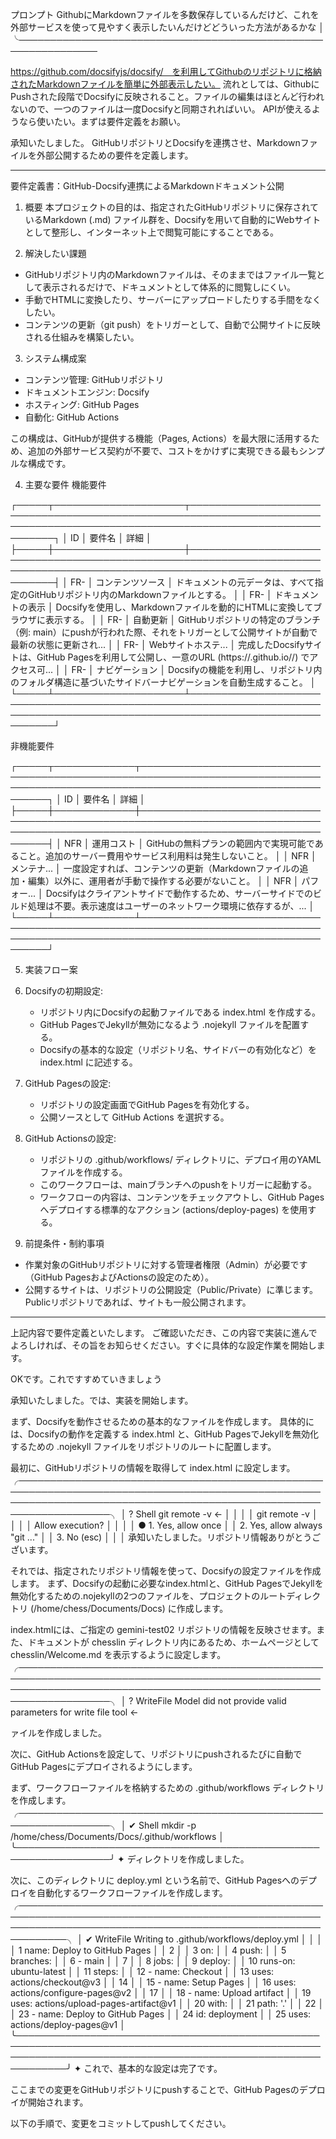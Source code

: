 プロンプト
GithubにMarkdownファイルを多数保存しているんだけど、これを外部サービスを使って見やすく表示したいんだけどどういった方法があるかな                                  │
╰───────────────────────────────────────────────────────────────

https://github.com/docsifyjs/docsify/　を利用してGithubのリポジトリに格納されたMarkdownファイルを簡単に外部表示したい。
流れとしては、GithubにPushされた段階でDocsifyに反映されること。ファイルの編集はほとんど行われないので、一つのファイルは一度Docsifyと同期されればいい。
APIが使えるようなら使いたい。まずは要件定義をお願い。


承知いたしました。
  GitHubリポジトリとDocsifyを連携させ、Markdownファイルを外部公開するための要件を定義します。

  ---

  要件定義書：GitHub-Docsify連携によるMarkdownドキュメント公開

  1. 概要
  本プロジェクトの目的は、指定されたGitHubリポジトリに保存されているMarkdown (.md)
  ファイル群を、Docsifyを用いて自動的にWebサイトとして整形し、インターネット上で閲覧可能にすることである。

  2. 解決したい課題
   - GitHubリポジトリ内のMarkdownファイルは、そのままではファイル一覧として表示されるだけで、ドキュメントとして体系的に閲覧しにくい。
   - 手動でHTMLに変換したり、サーバーにアップロードしたりする手間をなくしたい。
   - コンテンツの更新（git push）をトリガーとして、自動で公開サイトに反映される仕組みを構築したい。

  3. システム構成案
   - コンテンツ管理: GitHubリポジトリ
   - ドキュメントエンジン: Docsify
   - ホスティング: GitHub Pages
   - 自動化: GitHub Actions

  この構成は、GitHubが提供する機能（Pages, Actions）を最大限に活用するため、追加の外部サービス契約が不要で、コストをかけずに実現できる最もシンプルな構成です。

  4. 主要な要件
  機能要件

  ┌─────┬─────────────────────┬────────────────────────────────────────────────────────────────────────────────────────────────────────────────────────────────┐
  │ ID  │ 要件名              │ 詳細                                                                                                                           │
  ├─────┼─────────────────────┼────────────────────────────────────────────────────────────────────────────────────────────────────────────────────────────────┤
  │ FR- │ コンテンツソース    │ ドキュメントの元データは、すべて指定のGitHubリポジトリ内のMarkdownファイルとする。                                             │
  │ FR- │ ドキュメントの表示  │ Docsifyを使用し、Markdownファイルを動的にHTMLに変換してブラウザに表示する。                                                    │
  │ FR- │ 自動更新            │ GitHubリポジトリの特定のブランチ（例: main）にpushが行われた際、それをトリガーとして公開サイトが自動で最新の状態に更新され...  │
  │ FR- │ Webサイトホステ...  │ 完成したDocsifyサイトは、GitHub Pagesを利用して公開し、一意のURL (https://<username>.github.io/<repository>/) でアクセス可...  │
  │ FR- │ ナビゲーション      │ Docsifyの機能を利用し、リポジトリ内のフォルダ構造に基づいたサイドバーナビゲーションを自動生成すること。                        │
  └─────┴─────────────────────┴────────────────────────────────────────────────────────────────────────────────────────────────────────────────────────────────┘


  非機能要件

  ┌─────┬─────────────┬───────────────────────────────────────────────────────────────────────────────────────────────────────────────────────────────────────┐
  │ ID  │ 要件名      │ 詳細                                                                                                                                  │
  ├─────┼─────────────┼───────────────────────────────────────────────────────────────────────────────────────────────────────────────────────────────────────┤
  │ NFR │ 運用コスト  │ GitHubの無料プランの範囲内で実現可能であること。追加のサーバー費用やサービス利用料は発生しないこと。                                  │
  │ NFR │ メンテナ... │ 一度設定すれば、コンテンツの更新（Markdownファイルの追加・編集）以外に、運用者が手動で操作する必要がないこと。                        │
  │ NFR │ パフォー... │ Docsifyはクライアントサイドで動作するため、サーバーサイドでのビルド処理は不要。表示速度はユーザーのネットワーク環境に依存するが、...  │
  └─────┴─────────────┴───────────────────────────────────────────────────────────────────────────────────────────────────────────────────────────────────────┘


  5. 実装フロー案
   6. Docsifyの初期設定:
       - リポジトリ内にDocsifyの起動ファイルである index.html を作成する。
       - GitHub PagesでJekyllが無効になるよう .nojekyll ファイルを配置する。
       - Docsifyの基本的な設定（リポジトリ名、サイドバーの有効化など）を index.html に記述する。
   7. GitHub Pagesの設定:
       - リポジトリの設定画面でGitHub Pagesを有効化する。
       - 公開ソースとして GitHub Actions を選択する。
   8. GitHub Actionsの設定:
       - リポジトリの .github/workflows/ ディレクトリに、デプロイ用のYAMLファイルを作成する。
       - このワークフローは、mainブランチへのpushをトリガーに起動する。
       - ワークフローの内容は、コンテンツをチェックアウトし、GitHub Pagesへデプロイする標準的なアクション (actions/deploy-pages) を使用する。

  9. 前提条件・制約事項
   - 作業対象のGitHubリポジトリに対する管理者権限（Admin）が必要です（GitHub PagesおよびActionsの設定のため）。
   - 公開するサイトは、リポジトリの公開設定（Public/Private）に準じます。Publicリポジトリであれば、サイトも一般公開されます。

  ---

  上記内容で要件定義といたします。
  ご確認いただき、この内容で実装に進んでよろしければ、その旨をお知らせください。すぐに具体的な設定作業を開始します。


OKです。これですすめていきましょう


承知いたしました。では、実装を開始します。

  まず、Docsifyを動作させるための基本的なファイルを作成します。
  具体的には、Docsifyの動作を定義する index.html と、GitHub PagesでJekyllを無効化するための .nojekyll ファイルをリポジトリのルートに配置します。

  最初に、GitHubリポジトリの情報を取得して index.html に設定します。
 ╭─────────────────────────────────────────────────────────────────────────────────────────────────────────────────────────────────────────────────────────────────────╮
 │ ?  Shell git remote -v ←                                                                                                                                            │
 │                                                                                                                                                                     │
 │   git remote -v                                                                                                                                                     │
 │                                                                                                                                                                     │
 │ Allow execution?                                                                                                                                                    │
 │                                                                                                                                                                     │
 │ ● 1. Yes, allow once                                                                                                                                                │
 │   2. Yes, allow always "git ..."                                                                                                                                    │
 │   3. No (esc)                                                                                                                                                       │
 │                                                                                                                                                                     │
 承知いたしました。リポジトリ情報ありがとうございます。

  それでは、指定されたリポジトリ情報を使って、Docsifyの設定ファイルを作成します。
  まず、Docsifyの起動に必要なindex.htmlと、GitHub PagesでJekyllを無効化するための.nojekyllの2つのファイルを、プロジェクトのルートディレクトリ
  (/home/chess/Documents/Docs) に作成します。

  index.htmlには、ご指定の gemini-test02 リポジトリの情報を反映させます。また、ドキュメントが chesslin ディレクトリ内にあるため、ホームページとして
  chesslin/Welcome.md を表示するように設定します。
 ╭─────────────────────────────────────────────────────────────────────────────────────────────────────────────────────────────────────────────────────────────────────╮
 │ ?  WriteFile Model did not provide valid parameters for write file tool ←     

ァイルを作成しました。

  次に、GitHub Actionsを設定して、リポジトリにpushされるたびに自動でGitHub Pagesにデプロイされるようにします。

  まず、ワークフローファイルを格納するための .github/workflows ディレクトリを作成します。
 ╭─────────────────────────────────────────────────────────────────╮
 │ ✔  Shell mkdir -p /home/chess/Documents/Docs/.github/workflows  │
 ╰─────────────────────────────────────────────────────────────────╯
✦ ディレクトリを作成しました。

  次に、このディレクトリに deploy.yml という名前で、GitHub Pagesへのデプロイを自動化するワークフローファイルを作成します。
 ╭──────────────────────────────────────────────────────────────────────────────────────────────────────────────────────────────────────────────────────────────╮
 │ ✔  WriteFile Writing to .github/workflows/deploy.yml                                                                                                         │
 │                                                                                                                                                              │
 │     1 name: Deploy to GitHub Pages                                                                                                                           │
 │     2                                                                                                                                                        │
 │     3 on:                                                                                                                                                    │
 │     4   push:                                                                                                                                                │
 │     5     branches:                                                                                                                                          │
 │     6       - main                                                                                                                                           │
 │     7                                                                                                                                                        │
 │     8 jobs:                                                                                                                                                  │
 │     9   deploy:                                                                                                                                              │
 │    10     runs-on: ubuntu-latest                                                                                                                             │
 │    11     steps:                                                                                                                                             │
 │    12       - name: Checkout                                                                                                                                 │
 │    13         uses: actions/checkout@v3                                                                                                                      │
 │    14                                                                                                                                                        │
 │    15       - name: Setup Pages                                                                                                                              │
 │    16         uses: actions/configure-pages@v2                                                                                                               │
 │    17                                                                                                                                                        │
 │    18       - name: Upload artifact                                                                                                                          │
 │    19         uses: actions/upload-pages-artifact@v1                                                                                                         │
 │    20         with:                                                                                                                                          │
 │    21           path: '.'                                                                                                                                    │
 │    22                                                                                                                                                        │
 │    23       - name: Deploy to GitHub Pages                                                                                                                   │
 │    24         id: deployment                                                                                                                                 │
 │    25         uses: actions/deploy-pages@v1                                                                                                                  │
 ╰──────────────────────────────────────────────────────────────────────────────────────────────────────────────────────────────────────────────────────────────╯
✦ これで、基本的な設定は完了です。

  ここまでの変更をGitHubリポジトリにpushすることで、GitHub Pagesのデプロイが開始されます。

  以下の手順で、変更をコミットしてpushしてください。
